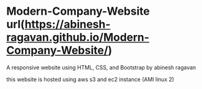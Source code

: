# Modern-Company-Website url(https://abinesh-ragavan.github.io/Modern-Company-Website/)

A responsive website using HTML, CSS, and Bootstrap
by abinesh ragavan

this website is hosted using aws s3 and ec2 instance (AMI linux 2)
